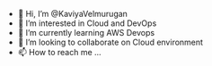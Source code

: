 - 👋 Hi, I’m @KaviyaVelmurugan
- 👀 I’m interested in Cloud and DevOps
- 🌱 I’m currently learning AWS Devops
- 💞️ I’m looking to collaborate on Cloud environment
- 📫 How to reach me ...

<!---
KaviyaVelmurugan/KaviyaVelmurugan is a ✨ special ✨ repository because its `README.md` (this file) appears on your GitHub profile.
You can click the Preview link to take a look at your changes.
--->
